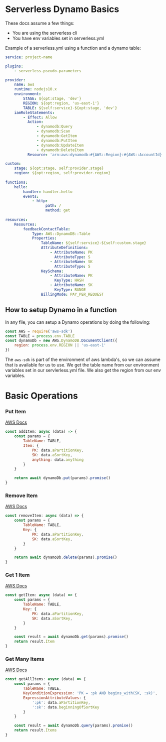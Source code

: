 # Serverless Dynamo Basics

These docs assume a few things:
- You are using the serverless cli
- You have env variables set in serverless.yml

Example of a serverless.yml using a function and a dynamo table:
```yml
service: project-name

plugins:
    - serverless-pseudo-parameters

provider:
    name: aws
    runtime: nodejs10.x
    environment:
        STAGE: ${opt:stage, 'dev'}
        REGION: ${opt:region, 'us-east-1'}
        TABLE: ${self:service}-${opt:stage, 'dev'}
    iamRoleStatements:
        - Effect: Allow
          Action:
              - dynamodb:Query
              - dynamodb:Scan
              - dynamodb:GetItem
              - dynamodb:PutItem
              - dynamodb:UpdateItem
              - dynamodb:DeleteItem
          Resource: 'arn:aws:dynamodb:#{AWS::Region}:#{AWS::AccountId}:table/${self:service}-${self:custom.stage}'

custom:
    stage: ${opt:stage, self:provider.stage}
    region: ${opt:region, self:provider.region}
    
functions:
    hello:
        handler: handler.hello
        events:
            - http:
                  path: /
                  method: get
                  
resources:
    Resources:
        feedbackContactTable:
            Type: AWS::DynamoDB::Table
            Properties:
                TableName: ${self:service}-${self:custom.stage}
                AttributeDefinitions:
                    - AttributeName: PK
                      AttributeType: S
                    - AttributeName: SK
                      AttributeType: S
                KeySchema:
                    - AttributeName: PK
                      KeyType: HASH
                    - AttributeName: SK
                      KeyType: RANGE
                BillingMode: PAY_PER_REQUEST
```


## How to setup Dynamo in a function
In any file, you can setup a Dynamo operations by doing the following:
```js
const AWS = require('aws-sdk')
const TABLE = process.env.TABLE
const dynamoDb = new AWS.DynamoDB.DocumentClient({
    region: process.env.REGION || 'us-east-1'
})
```

The `aws-sdk` is part of the environment of aws lambda's, so we can assume that is available for us to use.
We get the table name from our environment variables set in our servlerless.yml file.
We also get the region from our env variables.

# Basic Operations

### Put Item
[AWS Docs](https://docs.aws.amazon.com/AWSJavaScriptSDK/latest/AWS/DynamoDB.html#putItem-property)
```js
const addItem: async (data) => {
    const params = {
        TableName: TABLE,
        Item: {
            PK: data.aPartitionKey,
            SK: data.aSortKey,
            anything: data.anything
        }
    }

    return await dynamoDb.put(params).promise()
}

```
### Remove Item
[AWS Docs](https://docs.aws.amazon.com/AWSJavaScriptSDK/latest/AWS/DynamoDB.html#deleteItem-property)
```js
const removeItem: async (data) => {
    const params = {
        TableName: TABLE,
        Key: {
            PK: data.aPartitionKey,
            SK: data.aSortKey,
        }
    }

    return await dynamoDb.delete(params).promise()
}
```

### Get 1 Item
[AWS Docs](https://docs.aws.amazon.com/AWSJavaScriptSDK/latest/AWS/DynamoDB.html#getItem-property)
```js
const getItem: async (data) => {
    const params = {
        TableName: TABLE,
        Key: {
            PK: data.aPartitionKey,
            SK: data.aSortKey,
        }
    }

    const result = await dynamoDb.get(params).promise()
    return result.Item
}
```

### Get Many Items
[AWS Docs](https://docs.aws.amazon.com/AWSJavaScriptSDK/latest/AWS/DynamoDB.html#query-property)
```js
const getAllItems: async (data) => {
    const params = {
        TableName: TABLE,
        KeyConditionExpression: 'PK = :pk AND begins_with(SK, :sk)',
        ExpressionAttributeValues: {
            ':pk': data.aPartitionKey,
            ':sk': data.beginningOfSortKey
        }
    }

    const result = await dynamoDb.query(params).promise()
    return result.Items
}
```
